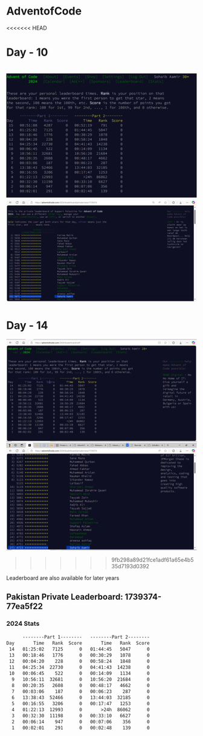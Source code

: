 




# AdventofCode
<<<<<<< HEAD
# Day - 10
![Image of Views](https://github.com/SohaibAamir28/AdventOfCode2024/blob/main/2024/15/leadership-day-15-global.PNG)
![Image of Views](https://github.com/SohaibAamir28/AdventOfCode2024/blob/main/2024/15/leadership-day-15-pak.PNG)
=======
# Day - 14
![Image of Views](https://github.com/SohaibAamir28/AdventOfCode2024/blob/main/2024/14/leadership-day-14-global.PNG)
![Image of Views](https://github.com/SohaibAamir28/AdventOfCode2024/blob/main/2024/14/leadership-day-14-pak.PNG)
>>>>>>> 9fb298a89d21fce1adf61a65e4b535d7193d0392

Leaderboard are also available for later years
## Pakistan Private Leaderboard: 1739374-77ea5f22

### 2024 Stats
```
      --------Part 1--------   --------Part 2--------
Day       Time   Rank  Score       Time   Rank  Score
 14   01:25:02   7125      0   01:44:45   5047      0
 13   00:18:46   1776      0   00:30:29   1078      0
 12   00:04:20    228      0   00:58:24   1848      0
 11   04:25:34  22730      0   04:41:43  14238      0
 10   00:06:45    522      0   00:14:09   1134      0
  9   10:56:11  32681      0   10:56:20  21684      0
  8   00:20:35   2608      0   00:48:17   4662      0
  7   00:03:06    187      0   00:06:23    287      0
  6   13:38:43  52466      0   13:44:03  32185      0
  5   00:16:55   3206      0   00:17:47   1253      0
  4   01:22:13  12993      0       >24h  86062      0
  3   00:32:30  11198      0   00:33:10   6627      0
  2   00:06:14    947      0   00:07:06    356      0
  1   00:02:01    291      0   00:02:48    139      0
```
